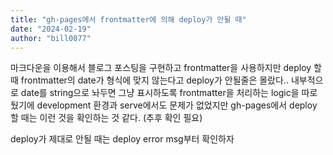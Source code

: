 ```yaml
---
title: "gh-pages에서 frontmatter에 의해 deploy가 안될 때"
date: "2024-02-19"
author: "bill0077"
---
```


마크다운을 이용해서 블로그 포스팅을 구현하고 frontmatter을 사용하지만 deploy 할때 frontmatter의 date가 형식에 맞지 않는다고 deploy가 안될줄은 몰랐다..
내부적으로 date를 string으로 놔두면 그냥 표시하도록 frontmatter을 처리하는 logic을 따로 뒀기에 development 환경과 serve에서도 문제가 없었지만 gh-pages에서 deploy 할 때는 이런 것을 확인하는 것 같다. (추후 확인 필요)

deploy가 제대로 안될 때는 deploy error msg부터 확인하자